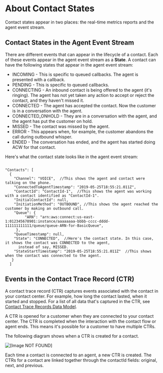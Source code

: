 # About Contact States<a name="about-contact-states"></a>

Contact states appear in two places: the real\-time metrics reports and the agent event stream\.

## Contact States in the Agent Event Stream<a name="contact-states-agent-event-stream"></a>

There are different events that can appear in the lifecycle of a contact\. Each of these events appear in the agent event stream as a **State**\. A contact can have the following states that appear in the agent event stream:
+ INCOMING \- This is specific to queued callbacks\. The agent is presented with a callback\.
+ PENDING \- This is specific to queued callbacks\.
+ CONNECTING \- An inbound contact is being offered to the agent \(it's ringing\)\. The agent has not yet taken any action to accept or reject the contact, and they haven't missed it\.
+ CONNECTED \- The agent has accepted the contact\. Now the customer is in a conversation with the agent\.
+ CONNECTED\_ONHOLD \- They are in a conversation with the agent, and the agent has put the customer on hold\.
+ MISSED \- The contact was missed by the agent\.
+ ERROR \- This appears when, for example, the customer abandons the call during outbound whisper\.  
+ ENDED \- The conversation has ended, and the agent has started doing ACW for that contact\.

Here's what the contact state looks like in the agent event stream:

```
 
"Contacts": [
  {
    "Channel": "VOICE",  //This shows the agent and contact were talking on the phone. 
    "ConnectedToAgentTimestamp": "2019-05-25T18:55:21.011Z",
    "ContactId": "ContactId-1",  //This shows the agent was working with a contact identified as "ContactId-1".
    "InitialContactId": null,
    "InitiationMethod": "OUTBOUND", //This shows the agent reached the customer by making an outbound call.
    "Queue": {
         "ARN": "arn:aws:connect:us-east-1:012345678901:instance/aaaaaaaa-bbbb-cccc-dddd-111111111111/queue/queue-ARN-for-BasicQueue",
     },
    "QueueTimestamp": null,
    "State": "CONNECTED",  //Here's the contact state. In this case, it shows the contact was CONNECTED to the agent,
      instead of say, MISSED. 
    "StateStartTimestamp": "2019-05-25T18:55:21.011Z"  //This shows when the contact was connected to the agent.
   }
  ]
```

## Events in the Contact Trace Record \(CTR\)<a name="ctr-events"></a>

A contact trace record \(CTR\) captures events associated with the contact in your contact center\. For example, how long the contact lasted, when it started and stopped\. For a list of all data that's captured in the CTR, see [Contact Trace Records Data Model](ctr-data-model.md)\. 

A CTR is opened for a customer when they are connected to your contact center\. The CTR is completed when the interaction with the contact flow or agent ends\. This means it's possible for a customer to have multiple CTRs\.

The following diagram shows when a CTR is created for a contact\. 

![\[Image NOT FOUND\]](http://docs.aws.amazon.com/connect/latest/adminguide/images/ctr-diagram.png)

Each time a contact is connected to an agent, a new CTR is created\. The CTRs for a contact are linked together through the contactId fields: original, next, and previous\. 